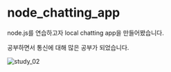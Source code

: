 ﻿# node_chatting_app


node.js를 연습하고자 local chatting app을 만들어봤습니다.

공부하면서 통신에 대해 많은 공부가 되었습니다.

![study_02](https://user-images.githubusercontent.com/61222924/96547871-c9f5b300-12e7-11eb-99f6-b5422c41d711.png)
